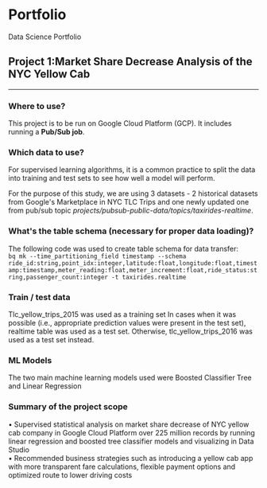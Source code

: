 # Portfolio
Data Science Portfolio

## Project 1:Market Share Decrease Analysis of the NYC Yellow Cab
---
### Where to use?
This project is to be run on Google Cloud Platform (GCP). It includes running a **Pub/Sub job**.

### Which data to use?
For supervised learning algorithms, it is a common practice to split the data into training and test sets to see how well a model will perform.

For the purpose of this study, we are using 3 datasets - 2 historical datasets from Google's Marketplace in NYC TLC Trips and one newly updated one from pub/sub topic *projects/pubsub-public-data/topics/taxirides-realtime*. 

### What's the table schema (necessary for proper data loading)? 
The following code was used to create table schema for data transfer: <br /> 
`bq mk --time_partitioning_field timestamp --schema ride_id:string,point_idx:integer,latitude:float,longitude:float,timestamp:timestamp,meter_reading:float,meter_increment:float,ride_status:string,passenger_count:integer -t taxirides.realtime`

### Train / test data
Tlc_yellow_trips_2015 was used as a training set
In cases when it was possible (i.e., appropriate prediction values were present in the test set), realtime table was used as a test set. Otherwise, tlc_yellow_trips_2016 was used as a test set instead.

### ML Models
The two main machine learning models used were Boosted Classifier Tree and Linear Regression 

### Summary of the project scope
• Supervised statistical analysis on market share decrease of NYC yellow cab company in Google Cloud Platform over 225 million records by running linear regression and boosted tree classifier models and visualizing in Data Studio <br />
• Recommended business strategies such as introducing a yellow cab app with more transparent fare calculations, flexible payment options and optimized route to lower driving costs
